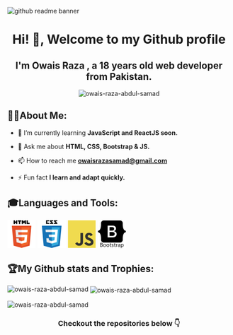 
![github readme banner](https://user-images.githubusercontent.com/121406045/236704295-696836ab-d8a4-4184-90cf-340fdec53b2f.gif)

<h1 align="center">Hi! 👋, Welcome to my Github profile</h1>
<h2 align="center">I'm Owais Raza , a 18 years old web developer from Pakistan.</h2>

<p align="center"> <img src="https://komarev.com/ghpvc/?username=owais-raza-abdul-samad&label=Profile%20views&color=0F3248&style=flat" alt="owais-raza-abdul-samad" /> </p>

<h2 align="left">👨‍💻About Me:</h2>

- 🌱 I’m currently learning **JavaScript and ReactJS soon.**

- 💬 Ask me about **HTML, CSS, Bootstrap & JS.**

- 📫 How to reach me **owaisrazasamad@gmail.com**

- ⚡ Fun fact **I learn and adapt quickly.**




<h2 align="left">🎓Languages and Tools:</h2>

<p align="left">
<img src="https://raw.githubusercontent.com/devicons/devicon/master/icons/html5/html5-original-wordmark.svg" alt="html5" width="64" height="64"/>
<img src="https://raw.githubusercontent.com/devicons/devicon/master/icons/css3/css3-original-wordmark.svg" alt="css3" width="64" height="64"/>
<img src="https://raw.githubusercontent.com/devicons/devicon/master/icons/javascript/javascript-original.svg" alt="javascript" width="64" height="64"/>
<img src="https://raw.githubusercontent.com/devicons/devicon/master/icons/bootstrap/bootstrap-plain-wordmark.svg" alt="bootstrap" width="64" height="64"/>
</p>

<h2 align="left">🏆My Github stats and Trophies:</h2>

<p><img align="left" src="https://github-readme-stats.vercel.app/api/top-langs?username=owais-raza-abdul-samad&show_icons=true&locale=en&layout=compact" alt="owais-raza-abdul-samad" /></p>
<p>&nbsp;<img align="center" src="https://github-readme-stats.vercel.app/api?username=owais-raza-abdul-samad&show_icons=true&locale=en" alt="owais-raza-abdul-samad" /></p>
<p><img align="center" src="https://github-readme-streak-stats.herokuapp.com/?user=owais-raza-abdul-samad&" alt="owais-raza-abdul-samad" /></p>

<h3 align="center">Checkout the repositories below 👇</h3>
